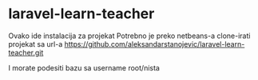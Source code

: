 # laravel-learn-teacher

Ovako ide instalacija za projekat
Potrebno je preko netbeans-a clone-irati projekat sa url-a
https://github.com/aleksandarstanojevic/laravel-learn-teacher.git

I morate podesiti bazu sa username root/nista
